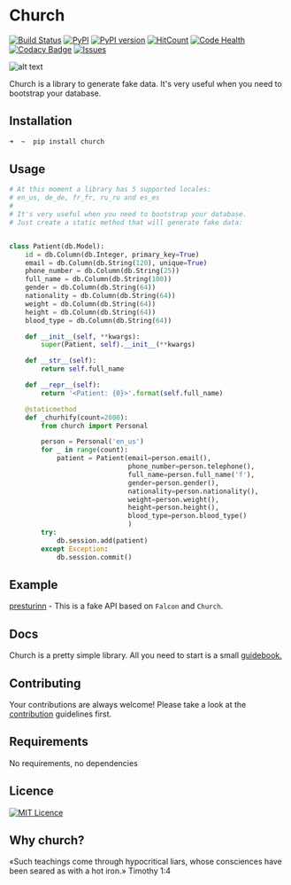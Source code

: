 # Church
[![Build Status](https://travis-ci.org/lk-geimfari/church.svg?branch=master)](https://travis-ci.org/lk-geimfari/church)
[![PyPI](https://img.shields.io/badge/python-3.4%2C%203.5-blue.svg?maxAge=2592000)](https://pypi.python.org/pypi/church/)
[![PyPI version](https://badge.fury.io/py/church.svg)](https://badge.fury.io/py/church)
[![HitCount](https://hitt.herokuapp.com/lk-geimfar/church.svg)](https://github.com/lk-geimfari/church)
[![Code Health](https://landscape.io/github/lk-geimfari/church/master/landscape.svg?style=flat)](https://landscape.io/github/lk-geimfari/church/master)
[![Codacy Badge](https://api.codacy.com/project/badge/Grade/d773f20efa67430683bb24fff5af9db8)](https://www.codacy.com/app/likid-geimfari/church)
[![Issues](https://img.shields.io/github/issues/lk-geimfari/church.svg)](https://github.com/lk-geimfari/church/issues)


![alt text](https://raw.githubusercontent.com/lk-geimfari/church/master/examples/church.png)

Church is a library to generate fake data. It's very useful when you need to bootstrap your database.

## Installation

```zsh
➜  ~  pip install church
```

## Usage

```python
# At this moment a library has 5 supported locales: 
# en_us, de_de, fr_fr, ru_ru and es_es
#
# It's very useful when you need to bootstrap your database.
# Just create a static method that will generate fake data:


class Patient(db.Model):
    id = db.Column(db.Integer, primary_key=True)
    email = db.Column(db.String(120), unique=True)
    phone_number = db.Column(db.String(25))
    full_name = db.Column(db.String(100))
    gender = db.Column(db.String(64))
    nationality = db.Column(db.String(64))
    weight = db.Column(db.String(64))
    height = db.Column(db.String(64))
    blood_type = db.Column(db.String(64))

    def __init__(self, **kwargs):
        super(Patient, self).__init__(**kwargs)

    def __str__(self):
        return self.full_name

    def __repr__(self):
        return '<Patient: {0}>'.format(self.full_name)

    @staticmethod
    def _churhify(count=2000):
        from church import Personal

        person = Personal('en_us')
        for _ in range(count):
            patient = Patient(email=person.email(),
                              phone_number=person.telephone(),
                              full_name=person.full_name('f'),
                              gender=person.gender(),
                              nationality=person.nationality(),
                              weight=person.weight(),
                              height=person.height(),
                              blood_type=person.blood_type()
                              )
        try:
            db.session.add(patient)
        except Exception:
            db.session.commit()
```

## Example
[presturinn](https://github.com/lk-geimfari/presturinn) - This is a fake API based on `Falcon` and `Church`.

## Docs
Church is a pretty simple library. All you need to start is a small [guidebook.](https://github.com/lk-geimfari/church/blob/master/docs/README.md)

## Contributing
Your contributions are always welcome! Please take a look at the [contribution](https://github.com/lk-geimfari/church/blob/master/CONTRIBUTING.md) guidelines first.

## Requirements
No requirements, no dependencies

## Licence 
[![MIT Licence](https://badges.frapsoft.com/os/mit/mit.svg?v=103)](https://github.com/lk-geimfari/church/blob/master/LICENSE)   

## Why church?
«Such teachings come through hypocritical liars, whose consciences have been seared as with a hot iron.» Timothy 1:4
